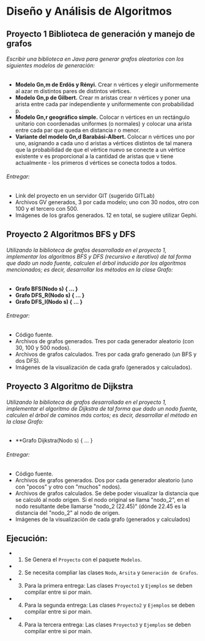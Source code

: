 # Diseño y Análisis de Algoritmos
## Proyecto 1 Biblioteca de generación y manejo de grafos
###### Escribir una biblioteca en Java para generar grafos aleatorios con los siguientes modelos de generación:
* **Modelo Gn,m de Erdös y Rényi.** Crear n vértices y elegir uniformemente al azar m distintos pares de distintos vértices.
* **Modelo Gn,p de Gilbert.** Crear m aristas crear n vértices y poner una arista entre cada par independiente y uniformemente con probabilidad p.
* **Modelo Gn,r geográfico simple.** Colocar n vértices en un rectángulo unitario con coordenadas uniformes (o normales) y colocar una arista entre cada par que queda en distancia r o menor.
* **Variante del modelo Gn,d Barabási-Albert.** Colocar n vértices uno por uno, asignando a cada uno d aristas a vértices distintos de tal manera que la probabilidad de que el vértice nuevo se conecte a un vértice existente v es proporcional a la cantidad de aristas que v tiene actualmente - los primeros d vértices se conecta todos a todos.
###### Entregar:
* Link del proyecto en un servidor GIT (sugerido GITLab)
* Archivos GV generados, 3 por cada modelo; uno con 30 nodos, otro con 100 y el tercero con 500.
* Imágenes de los grafos generados. 12 en total, se sugiere utilizar Gephi.

## Proyecto 2 Algoritmos BFS y DFS
###### Utilizando la biblioteca de grafos desarrollada en el proyecto 1, implementar los algoritmos BFS y DFS (recursivo e iterativo) de tal forma que dado un nodo fuente, calculen el árbol inducido por los algoritmos mencionados; es decir, desarrollar los métodos en la clase Grafo:
* **Grafo BFS(Nodo s) { ... }**
* **Grafo DFS_R(Nodo s) { ... }**
* **Grafo DFS_I(Nodo s) { ... }**
###### Entregar:
* Código fuente.
* Archivos de grafos generados. Tres por cada generador aleatorio (con 30, 100 y 500 nodos).
* Archivos de grafos calculados. Tres por cada grafo generado (un BFS y dos DFS).
* Imágenes de la visualización de cada grafo (generados y calculados).

## Proyecto 3 Algoritmo de Dijkstra
###### Utilizando la biblioteca de grafos desarrollada en el proyecto 1, implementar el algoritmo de Dijkstra de tal forma que dado un nodo fuente, calculen el árbol de caminos más cortos; es decir, desarrollar el método en la clase Grafo:
* **Grafo Dijkstra(Nodo s) { ... }
###### Entregar:
* Código fuente.
* Archivos de grafos generados. Dos por cada generador aleatorio (uno con "pocos" y otro con "muchos" nodos).
* Archivos de grafos calculados. Se debe poder visualizar la distancia que se calculó al nodo origen. Si el nodo original se llama "nodo_2", en el nodo resultante debe llamarse "nodo_2 (22.45)" (dónde 22.45 es la distancia del "nodo_2" al nodo de origen.
* Imágenes de la visualización de cada grafo (generados y calculados)


## Ejecución:
* 1. Se Genera el `Proyecto` con el paquete `Modelos`.
* 2. Se necesita compliar las clases `Nodo`, `Arsita` y `Generación de Grafos`.
* 3. Para la primera entrega: Las clases `Proyecto1` y `Ejemplos` se deben compilar entre si por main.
* 4. Para la segunda entrega: Las clases `Proyecto2` y `Ejemplos` se deben compilar entre si por main.
* 4. Para la tercera entrega: Las clases `Proyecto3` y `Ejemplos` se deben compilar entre si por main.
